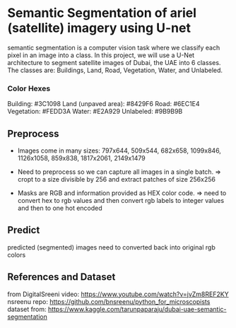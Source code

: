 # Semantic Segmentation of ariel (satellite) imagery using U-net
semantic segmentation is a computer vision task where we classify each pixel in an image into a class. In this project, we will use a U-Net architecture to segment satellite images of Dubai, the UAE into 6 classes. The classes are: Buildings, Land, Road, Vegetation, Water, and Unlabeled.

### Color Hexes
Building: #3C1098
Land (unpaved area): #8429F6
Road: #6EC1E4
Vegetation: #FEDD3A
Water: #E2A929
Unlabeled: #9B9B9B

## Preprocess
* Images come in many sizes: 797x644, 509x544, 682x658, 1099x846, 1126x1058, 859x838, 1817x2061,  2149x1479​

* Need to preprocess so we can capture all images in a single batch.
    => cropt to a size divisible by 256 and extract patches of size 256x256

* Masks are RGB and information provided as HEX color code.
    => need to convert hex to rgb values and then convert rgb labels to integer values and then to one hot encoded

## Predict
predicted (segmented) images need to converted back into original rgb colors

## References and Dataset
from DigitalSreeni video: https://www.youtube.com/watch?v=jvZm8REF2KY
nsreenu repo: https://github.com/bnsreenu/python_for_microscopists
dataset from: https://www.kaggle.com/tarunpaparaju/dubai-uae-semantic-segmentation